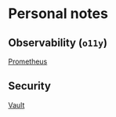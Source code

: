 # Personal notes

## Observability (`o11y`)

[Prometheus](./docs/prometheus.md)

## Security

[Vault](./docs/vault.md)
